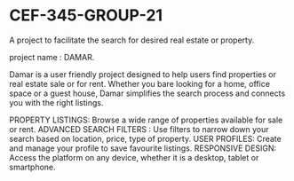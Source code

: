 # CEF-345-GROUP-21
A project to facilitate the search for desired real estate or property.

project name : DAMAR.

Damar is a user friendly project designed to help users find properties or real estate sale or for rent. Whether you bare looking for a home, office space or a guest house, Damar simplifies the search process and connects you with the right listings.

PROPERTY LISTINGS: Browse a wide range of properties available for sale or rent.
ADVANCED SEARCH FILTERS : Use filters to narrow down your search based on location, price, type of property.
USER PROFILES: Create and manage your profile to save favourite listings.
RESPONSIVE DESIGN: Access the platform on any device, whether it is a desktop, tablet or smartphone.

